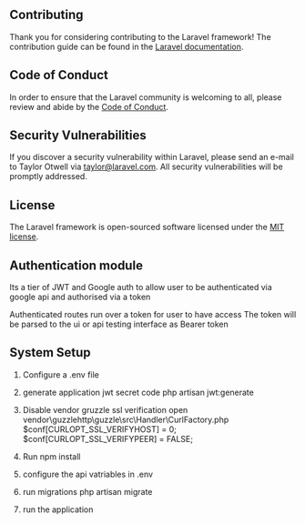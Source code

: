 ## Contributing

Thank you for considering contributing to the Laravel framework! The contribution guide can be found in the [Laravel documentation](https://laravel.com/docs/contributions).

## Code of Conduct

In order to ensure that the Laravel community is welcoming to all, please review and abide by the [Code of Conduct](https://laravel.com/docs/contributions#code-of-conduct).

## Security Vulnerabilities

If you discover a security vulnerability within Laravel, please send an e-mail to Taylor Otwell via [taylor@laravel.com](mailto:taylor@laravel.com). All security vulnerabilities will be promptly addressed.

## License

The Laravel framework is open-sourced software licensed under the [MIT license](https://opensource.org/licenses/MIT).


## Authentication module 

Its a tier of JWT and Google auth to allow user to be authenticated via google api and authorised via a token

Authenticated routes run over a token for user to have access
The token will be parsed to the ui or api testing interface as Bearer token


## System Setup

1) Configure a .env file


2) generate application jwt secret code
    php artisan jwt:generate

3) Disable vendor gruzzle ssl verification
        open vendor\guzzlehttp\guzzle\src\Handler\CurlFactory.php
        $conf[CURLOPT_SSL_VERIFYHOST] = 0;
        $conf[CURLOPT_SSL_VERIFYPEER] = FALSE;

4) Run npm install 

5) configure the api vatriables in .env

6) run migrations
    php artisan migrate

7) run the application



